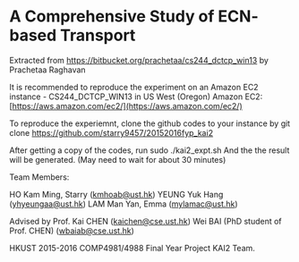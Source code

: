 # A Comprehensive Study of ECN­based Transport

Extracted from https://bitbucket.org/prachetaa/cs244_dctcp_win13 by Prachetaa Raghavan

It is recommended to reproduce the experiment on an Amazon EC2 instance - CS244_DCTCP_WIN13 in US West (Oregon)
Amazon EC2: [https://aws.amazon.com/ec2/](https://aws.amazon.com/ec2/)

To reproduce the experiemnt, clone the github codes to your instance by
git clone https://github.com/starry9457/20152016fyp_kai2

After getting a copy of the codes, run
sudo ./kai2_expt.sh
And the the result will be generated. (May need to wait for about 30 minutes)

Team Members:

HO Kam Ming, Starry (kmhoab@ust.hk)
YEUNG Yuk Hang (yhyeungaa@ust.hk)
LAM Man Yan, Emma (mylamac@ust.hk)

Advised by
Prof. Kai CHEN (kaichen@cse.ust.hk)
Wei BAI (PhD student of Prof. CHEN) (wbaiab@cse.ust.hk)

HKUST 2015-2016 COMP4981/4988 Final Year Project KAI2 Team.